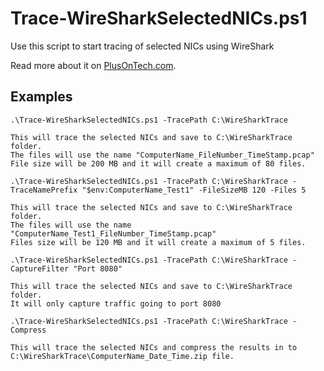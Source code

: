 # Trace-WireSharkSelectedNICs.ps1
Use this script to start tracing of selected NICs using WireShark

Read more about it on [PlusOnTech.com](https://plusontech.com/2018/09/25/powershell-script-trace-wiresharkselectednics-ps1-collect-wireshark-traces-from-multiple-network-adapters/ "PlusOnTech.com post about Trace-WireSharkSelectedNICs script").
## Examples

`.\Trace-WireSharkSelectedNICs.ps1 -TracePath C:\WireSharkTrace`

    This will trace the selected NICs and save to C:\WireSharkTrace folder.
    The files will use the name "ComputerName_FileNumber_TimeStamp.pcap"
    File size will be 200 MB and it will create a maximum of 80 files.

`.\Trace-WireSharkSelectedNICs.ps1 -TracePath C:\WireSharkTrace -TraceNamePrefix "$env:ComputerName_Test1" -FileSizeMB 120 -Files 5`

    This will trace the selected NICs and save to C:\WireSharkTrace folder.
    The files will use the name "ComputerName_Test1_FileNumber_TimeStamp.pcap"
    Files size will be 120 MB and it will create a maximum of 5 files.

`.\Trace-WireSharkSelectedNICs.ps1 -TracePath C:\WireSharkTrace -CaptureFilter "Port 8080"`

    This will trace the selected NICs and save to C:\WireSharkTrace folder.
    It will only capture traffic going to port 8080

`.\Trace-WireSharkSelectedNICs.ps1 -TracePath C:\WireSharkTrace -Compress`

    This will trace the selected NICs and compress the results in to C:\WireSharkTrace\ComputerName_Date_Time.zip file.
